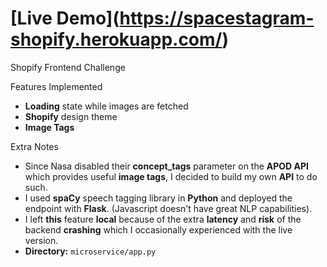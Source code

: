 # **[Live Demo]**(https://spacestagram-shopify.herokuapp.com/)

Shopify Frontend Challenge

Features Implemented
- **Loading** state while images are fetched
- **Shopify** design theme
- **Image Tags**

Extra Notes
- Since Nasa disabled their **concept_tags** parameter on the **APOD API** which provides useful **image tags**, I decided to build my own **API** to do such. 
- I used **spaCy** speech tagging library in **Python** and deployed the endpoint with **Flask**. (Javascript doesn't have great NLP capabilities).
- I left **this** feature **local** because of the extra **latency** and **risk** of the backend **crashing** which I occasionally experienced with the live version.
- **Directory:** `microservice/app.py` 

